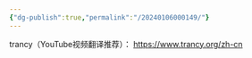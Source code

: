 ```yaml
---
{"dg-publish":true,"permalink":"/20240106000149/"}
---
```



trancy（YouTube视频翻译推荐）：
https://www.trancy.org/zh-cn


